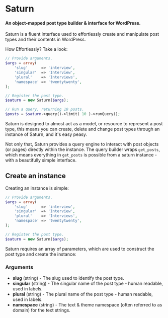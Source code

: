 # Saturn
#### An object-mapped post type builder &amp; interface for WordPress.

Saturn is a fluent interface used to effortlessly create and manipulate post types and their contents in WordPress.

How Effortlessly? Take a look:

```php
// Provide arguments.
$args = array(
    'slug'      => 'interview',
    'singular'  => 'Interview',
    'plural'    => 'Interviews',
    'namespace' => 'twentytwenty',
);

// Register the post type.
$saturn = new Saturn($args);

// Run a query, returning 10 posts.
$posts = $saturn->query()->limit( 10 )->runQuery();
```

Saturn is designed to almost act as a model, or resource to represent a post type, this means you can create,
 delete and change post types through an instance of Saturn, and it's easy peasy.
 
Not only that, Saturn provides a query engine to interact with post objects (or pages) directly within the instance. 
The query builder wraps `get_posts`, which means everything in `get_posts` is possible from a saturn instance - with 
a beautifully simple interface. 

## Create an instance
Creating an instance is simple:
```php
// Provide arguments.
$args = array(
    'slug'      => 'interview',
    'singular'  => 'Interview',
    'plural'    => 'Interviews',
    'namespace' => 'twentytwenty',
);

// Register the post type.
$saturn = new Saturn($args);
```

Saturn requires an array of parameters, which are used to construct the post type and create the instance:

### Arguments
- **slug** (string) - The slug used to identify the post type.
- **singular**  (string) - The singular name of the post type - human readable, used in labels.
- **plural**  (string) - The plural name of the post type - human readable, used in labels.
- **namespace** (string) - The text & theme namespace (often referred to as domain) for the text strings.